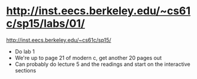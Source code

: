 # http://inst.eecs.berkeley.edu/~cs61c/sp15/labs/01/

http://inst.eecs.berkeley.edu/~cs61c/sp15/

- Do lab 1
- We're up to page 21 of modern c, get another 20 pages out
- Can probably do lecture 5 and the readings and start on the interactive sections

